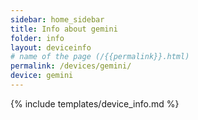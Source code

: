 ```yaml
---
sidebar: home_sidebar
title: Info about gemini
folder: info
layout: deviceinfo
# name of the page (/{{permalink}}.html)
permalink: /devices/gemini/
device: gemini
---
```

{% include templates/device_info.md %}
